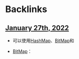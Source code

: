 
# Backlinks
## [January 27th, 2022](<January 27th, 2022.md>)
- 可以使用[HashMap](<HashMap.md>)、[BitMap](<BitMap.md>)和

- [BitMap](<BitMap.md>)：

